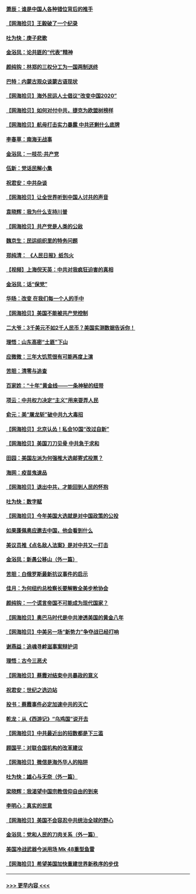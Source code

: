 #### [萧辰：谁是中国人各种错位背后的推手](../pages/nsc993/n12379800.md?t=09041751) 
#### [【网海拾贝】王毅破了一个纪录](../pages/nsc993/n12379251.md?t=09041751) 
#### [吐为快：庚子悲歌](../pages/nsc993/n12378821.md?t=09041751) 
#### [金浴凤：论共匪的“代表”精神](../pages/nsc993/n12377546.md?t=09041751) 
#### [颜纯钩：林郑的三权分工为一国两制送终](../pages/nsc993/n12377306.md?t=09041751) 
#### [巴特：内蒙古观众谈蒙古语现状](../pages/nsc993/n12376923.md?t=09041751) 
#### [【网海拾贝】海外民运人士倡议“改变中国2020”](../pages/nsc993/n12376682.md?t=09041751) 
#### [【网海拾贝】如何对付中共，捷克为欧盟树榜样](../pages/nsc993/n12374209.md?t=09041751) 
#### [【网海拾贝】航母打击实力暴露 中共还剩什么底牌](../pages/nsc993/n12371825.md?t=09041751) 
#### [李春草：南海无战事](../pages/nsc993/n12371159.md?t=09041751) 
#### [金浴凤：一枝花·共产党](../pages/nsc993/n12368757.md?t=09041751) 
#### [伍新：党话民解小集](../pages/nsc993/n12366907.md?t=09041751) 
#### [祝君安：中共杂谈](../pages/nsc993/n12366076.md?t=09041751) 
#### [【网海拾贝】让全世界听到中国人讨共的声音](../pages/nsc993/n12365569.md?t=09041751) 
#### [袁晓辉：我为什么支持川普](../pages/nsc993/n12362670.md?t=09041751) 
#### [【网海拾贝】共产党是人类的公敌](../pages/nsc993/n12363182.md?t=09041751) 
#### [魏京生：民运组织里的特务问题](../pages/nsc993/n12363010.md?t=09041751) 
#### [郑纯清： 《人民日报》纸包火](../pages/nsc993/n12362706.md?t=09041751) 
#### [【视频】上海倪天英：中共对我疯狂迫害的真相](../pages/nsc993/n12356341.md?t=09041751) 
#### [金浴凤：话“保党”](../pages/nsc993/n12361867.md?t=09041751) 
#### [华旸：改变 在我们每一个人的手中](../pages/nsc993/n12361774.md?t=09041751) 
#### [【网海拾贝】美国不能被共产党控制](../pages/nsc993/n12360271.md?t=09041751) 
#### [二大爷：3千美元不如2千人民币？美国实测数据告诉你！](../pages/nsc993/n12358563.md?t=09041751) 
#### [理悟：山东高密“土匪”下山](../pages/nsc993/n12358535.md?t=09041751) 
#### [应微微：三年大饥荒很有可能再度上演](../pages/nsc993/n12358523.md?t=09041751) 
#### [苦胆：清零与追查](../pages/nsc993/n12358501.md?t=09041751) 
#### [百家姓：“十年”黄金线——一条神秘的纽带](../pages/nsc993/n12358319.md?t=09041751) 
#### [项云：中共权力决定“主义”用来耍弄人民](../pages/nsc993/n12358172.md?t=09041751) 
#### [俞元：美“屠龙斩”破中共九大毒招](../pages/nsc993/n12357822.md?t=09041751) 
#### [【网海拾贝】北京认怂！私会10国“改过自新”](../pages/nsc993/n12357784.md?t=09041751) 
#### [【网海拾贝】美国刀刀见骨 中共急于求和](../pages/nsc993/n12355511.md?t=09041751) 
#### [田园：美国左派为何强推大选邮寄式投票？](../pages/nsc993/n12352963.md?t=09041751) 
#### [海网：疫苗鬼速品](../pages/nsc993/n12354438.md?t=09041751) 
#### [【网海拾贝】退出中共，才能回到人民的怀抱](../pages/nsc993/n12352634.md?t=09041751) 
#### [吐为快：数字赋](../pages/nsc993/n12352317.md?t=09041751) 
#### [【网海拾贝】今年美国大选就是对中国政策的公投](../pages/nsc993/n12350973.md?t=09041751) 
#### [如果蓬佩奥应邀去中国，他会看到什么](../pages/nsc993/n12350945.md?t=09041751) 
#### [美议员推《点名敌人法案》是对中共又一打击](../pages/nsc993/n12350765.md?t=09041751) 
#### [金浴凤：新愚公移山（外一篇）](../pages/nsc993/n12350253.md?t=09041751) 
#### [苦胆：白俄罗斯最新抗议事件的启示](../pages/nsc993/n12349989.md?t=09041751) 
#### [佳月：为何纽约总检察长要解散全美步枪协会](../pages/nsc993/n12349939.md?t=09041751) 
#### [颜纯钩：一个谎言帝国不可能成为现代国家？](../pages/nsc993/n12349898.md?t=09041751) 
#### [【网海拾贝】奥巴马时代是中共渗透美国的黄金八年](../pages/nsc993/n12349284.md?t=09041751) 
#### [【网海拾贝】中美另一场“新势力”争夺战已经打响](../pages/nsc993/n12346998.md?t=09041751) 
#### [谢燕益：追魂寻衅滋事案辩护词](../pages/nsc993/n12346892.md?t=09041751) 
#### [理悟：古今三恶犬](../pages/nsc993/n12345190.md?t=09041751) 
#### [【网海拾贝】蔡霞对结束中共暴政的意义](../pages/nsc993/n12344263.md?t=09041751) 
#### [祝君安：世纪之选边站](../pages/nsc993/n12342382.md?t=09041751) 
#### [投书：蔡霞事件必定加速中共的灭亡](../pages/nsc993/n12341881.md?t=09041751) 
#### [乾龙：从《西游记》“乌鸡国”说开去](../pages/nsc993/n12341690.md?t=09041751) 
#### [【网海拾贝】中共最近出的招数都是下三滥](../pages/nsc993/n12341593.md?t=09041751) 
#### [顾国平：对联合国机构的改革建议](../pages/nsc993/n12339928.md?t=09041751) 
#### [【网海拾贝】微信是海外华人的陷阱](../pages/nsc993/n12338868.md?t=09041751) 
#### [吐为快：雄心与无奈（外一篇）](../pages/nsc993/n12338132.md?t=09041751) 
#### [梁晓辉：我渴望中国宗教信仰自由的到来](../pages/nsc993/n12336657.md?t=09041751) 
#### [李明心：真实的民意](../pages/nsc993/n12336089.md?t=09041751) 
#### [【网海拾贝】美国不会容忍中共统治全球的野心](../pages/nsc993/n12336063.md?t=09041751) 
#### [金浴凤：党和人民的刀肉关系（外一篇）](../pages/nsc993/n12335834.md?t=09041751) 
#### [美国冷战武器今派用场 Mk 48重型鱼雷](../pages/nsc993/n12335354.md?t=09041751) 
#### [【网海拾贝】希望美国加快重建世界新秩序的步伐](../pages/nsc993/n12334224.md?t=09041751) 

----
#### [ >>> 更早内容 <<< ](../indexes/nsc993-earlier.md)
